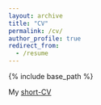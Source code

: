```yaml
---
layout: archive
title: "CV"
permalink: /cv/
author_profile: true
redirect_from:
  - /resume
---
```


{% include base_path %}

My <a href="https://github.com/jasonwu0731/jasonwu0731.github.io/blob/master/files/shortcv-jasonwu.pdf" target="_blank">short-CV</a>

